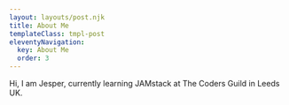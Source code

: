 ```yaml
---
layout: layouts/post.njk
title: About Me
templateClass: tmpl-post
eleventyNavigation:
  key: About Me
  order: 3
---
```


Hi, I am Jesper, currently learning JAMstack at The Coders Guild in Leeds UK.
